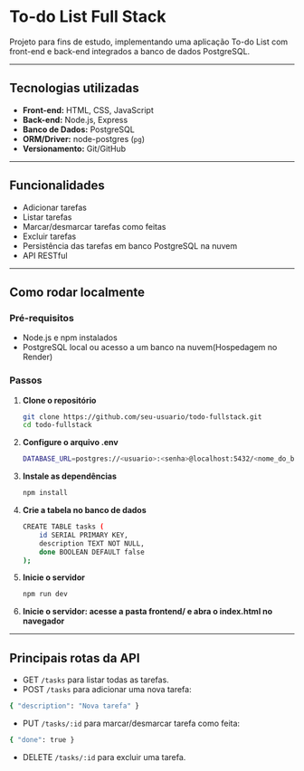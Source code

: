 # To-do List Full Stack

Projeto para fins de estudo, implementando uma aplicação To-do List com front-end e back-end integrados a banco de dados PostgreSQL.

---

## Tecnologias utilizadas

- **Front-end:** HTML, CSS, JavaScript
- **Back-end:** Node.js, Express
- **Banco de Dados:** PostgreSQL
- **ORM/Driver:** node-postgres (`pg`)
- **Versionamento:** Git/GitHub

---

## Funcionalidades

- Adicionar tarefas
- Listar tarefas
- Marcar/desmarcar tarefas como feitas
- Excluir tarefas
- Persistência das tarefas em banco PostgreSQL na nuvem
- API RESTful

---

## Como rodar localmente

### **Pré-requisitos**
- Node.js e npm instalados
- PostgreSQL local ou acesso a um banco na nuvem(Hospedagem no Render)

### **Passos**

1. **Clone o repositório**
   ```bash
   git clone https://github.com/seu-usuario/todo-fullstack.git
   cd todo-fullstack
   ```

2. **Configure o arquivo .env**
    ```bash
    DATABASE_URL=postgres://<usuario>:<senha>@localhost:5432/<nome_do_banco>
    ```
3. **Instale as dependências**
    ```bash
    npm install
    ```
4. **Crie a tabela no banco de dados**
    ```bash
    CREATE TABLE tasks (
        id SERIAL PRIMARY KEY,
        description TEXT NOT NULL,
        done BOOLEAN DEFAULT false
    );
    ```
5. **Inicie o servidor**
    ```bash
    npm run dev
    ```
6. **Inicie o servidor: acesse a pasta frontend/ e abra o index.html no navegador**

---

## **Principais rotas da API**

- GET `/tasks` para listar todas as tarefas.
- POST `/tasks` para adicionar uma nova tarefa:
```bash
{ "description": "Nova tarefa" }
```

- PUT `/tasks/:id` para marcar/desmarcar tarefa como feita:
```bash
{ "done": true }
```

- DELETE `/tasks/:id` para excluir uma tarefa.